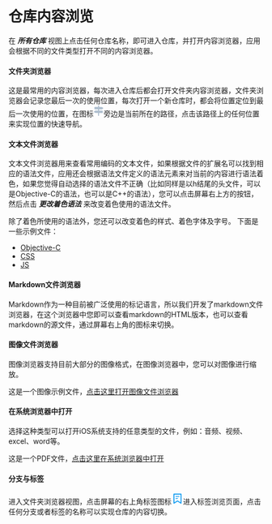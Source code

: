 仓库内容浏览
=================================
在 ***所有仓库*** 视图上点击任何仓库名称，即可进入仓库，并打开内容浏览器，应用会根据不同的文件类型打开不同的内容浏览器。

#### 文件夹浏览器
这是最常用的内容浏览器，每次进入仓库后都会打开文件夹内容浏览器，文件夹浏览器会记录您最后一次的使用位置，每次打开一个新仓库时，都会将位置定位到最后一次使用的位置，在图标![](../image/icon_path.png)旁边是当前所在的路径，点击该路径上的任何位置来实现位置的快速导航。

#### 文本文件浏览器
文本文件浏览器用来查看常用编码的文本文件，如果根据文件的扩展名可以找到相应的语法文件，应用还会根据语法文件定义的语法元素来对当前的内容进行语法着色，如果您觉得自动选择的语法文件不正确（比如同样是以h结尾的头文件，可以是Objective-C的语法，也可以是C++的语法），您可以点击屏幕右上方的按钮，然后点击 ***更改着色语法*** 来改变着色使用的语法文件。

除了着色所使用的语法外，您还可以改变着色的样式、着色字体及字号。
下面是一些示例文件：

- [Objective-C](../src/objc/POPAnimation.h)
- [CSS](../src/css/bounce.css)
- [JS](../src/js/button.js)

#### Markdown文件浏览器
Markdown作为一种目前被广泛使用的标记语言，所以我们开发了markdown文件浏览器，在这个浏览器中您即可以查看markdown的HTML版本，也可以查看markdown的源文件，通过屏幕右上角的图标来切换。

#### 图像文件浏览器
图像浏览器支持目前大部分的图像格式，在图像浏览器中，您可以对图像进行缩放。

这是一个图像示例文件，[点击这里打开图像文件浏览器](../git_drive.png)

#### 在系统浏览器中打开
选择这种类型可以打开iOS系统支持的任意类型的文件，例如：音频、视频、excel、word等。

这是一个PDF文件，[点击这里在系统浏览器中打开](../swift_guide.pdf)

#### 分支与标签
进入文件夹浏览器视图，点击屏幕的右上角标签图标![](../image/icon_branch_tag.png)进入标签浏览页面，点击任何分支或者标签的名称可以实现仓库的内容切换。



